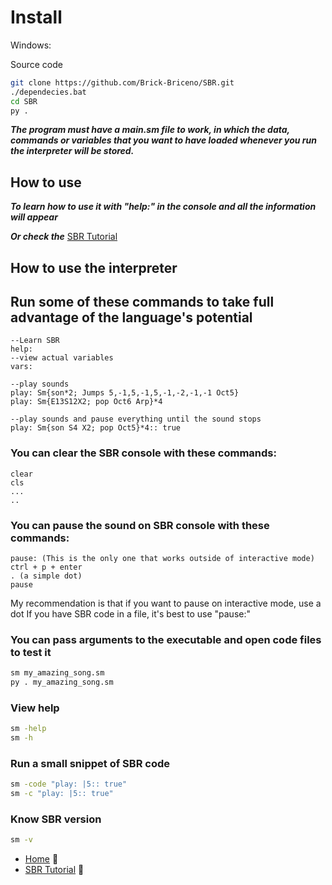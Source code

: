 # Install

Windows: 

Source code
```bash
git clone https://github.com/Brick-Briceno/SBR.git
./dependecies.bat
cd SBR
py .
```

***The program must have a main.sm file to work, in which the data, commands or variables that you want to have loaded whenever you run the interpreter will be stored.***

## How to use

***To learn how to use it with "help:" in the console and all the information will appear***

***Or check the*** [ SBR Tutorial](sbr-tutorial.md)


## How to use the interpreter


## Run some of these commands to take full advantage of the language's potential
```sbr
--Learn SBR
help:
--view actual variables
vars:

--play sounds
play: Sm{son*2; Jumps 5,-1,5,-1,5,-1,-2,-1,-1 Oct5}
play: Sm{E13S12X2; pop Oct6 Arp}*4

--play sounds and pause everything until the sound stops
play: Sm{son S4 X2; pop Oct5}*4:: true

```

### You can clear the SBR console with these commands:
```
clear
cls
...
..
```
### You can pause the sound on SBR console with these commands:
```
pause: (This is the only one that works outside of interactive mode)
ctrl + p + enter
. (a simple dot)
pause
```

My recommendation is that if you want to pause on interactive mode, use a dot
If you have SBR code in a file, it's best to use "pause:"

### You can pass arguments to the executable and open code files to test it
```bash
sm my_amazing_song.sm
py . my_amazing_song.sm
```

### View help
```bash
sm -help
sm -h
```

### Run a small snippet of SBR code
```bash
sm -code "play: |5:: true"
sm -c "play: |5:: true"
```

### Know SBR version
```bash
sm -v
```

- [Home](README.md) 🏡
- [SBR Tutorial](sbr-tutorial.md) 📖

